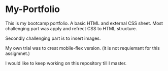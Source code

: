 # My-Portfolio
This is my bootcamp portfolio.
A basic HTML and external CSS sheet.
Most challenging part was apply and refrect CSS to HTML structure.

Secondly challenging part is to insert images.

My own trial was to creat mobile-flex version. (it is not requiemant for this assigmnet.)

I would like to keep working on this repository till I master.